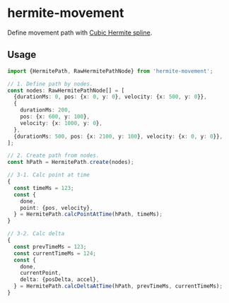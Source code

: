 # hermite-movement

Define movement path with [Cubic Hermite spline](https://en.wikipedia.org/wiki/Cubic_Hermite_spline).

## Usage

```typescript
import {HermitePath, RawHermitePathNode} from 'hermite-movement';

// 1. Define path by nodes.
const nodes: RawHermitePathNode[] = [
  {durationMs: 0, pos: {x: 0, y: 0}, velocity: {x: 500, y: 0}},
  {
    durationMs: 200,
    pos: {x: 600, y: 100},
    velocity: {x: 1000, y: 0},
  },
  {durationMs: 500, pos: {x: 2100, y: 100}, velocity: {x: 0, y: 0}},
];

// 2. Create path from nodes.
const hPath = HermitePath.create(nodes);

// 3-1. Calc point at time
{
  const timeMs = 123;
  const {
    done,
    point: {pos, velocity},
  } = HermitePath.calcPointAtTime(hPath, timeMs);
}

// 3-2. Calc delta
{
  const prevTimeMs = 123;
  const currentTimeMs = 124;
  const {
    done,
    currentPoint,
    delta: {posDelta, accel},
  } = HermitePath.calcDeltaAtTime(hPath, prevTimeMs, currentTimeMs);
}

```